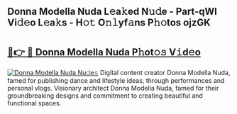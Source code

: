 ## Donna Modella Nuda L𝚎a𝚔ed N𝚞𝚍e - Part-qWI Vi𝚍𝚎o L𝚎a𝚔s - H𝚘𝚝 O𝚗𝚕yf𝚊ns P𝚑𝚘tos ojzGK

# <h2><a href="http://kf53do.oniu.top/?m=Donna+Modella+Nuda">🔗👉 🔴 Donna Modella Nuda P𝚑ot𝚘𝚜 V𝚒d𝚎o</a></h2>

[![Donna Modella Nuda Nu𝚍e𝚜](https://i.imgur.com/0qMVB7G.gif)](http://kf53do.oniu.top/?m=Donna+Modella+Nuda)
Digital content creator Donna Modella Nuda, famed for publishing dance and lifestyle ideas, through performances and personal vlogs. Visionary architect Donna Modella Nuda, famed for their groundbreaking designs and commitment to creating beautiful and functional spaces.  
